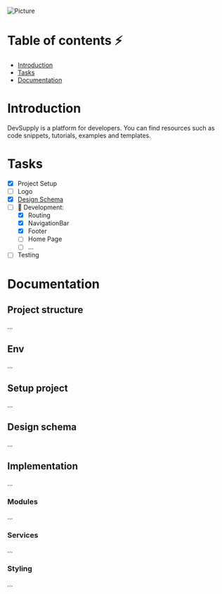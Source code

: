 ![Picture](https://i.postimg.cc/xT29HJzq/devsupply-logo.png)

# Table of contents :zap:

- [Introduction](#intro)
- [Tasks](#tasks)
- [Documentation](#documentation)

# <a name="intro">Introduction</a>

DevSupply is a platform for developers. You can find resources such as code snippets, tutorials, examples and templates.

# <a name="tasks">Tasks</a>

- [x] Project Setup
- [ ] Logo
- [x] [Design Schema](#design)
- [ ] :seedling: Development:
  * [x] Routing
  * [x] NavigationBar 
  * [x] Footer
  * [ ] Home Page
  * [ ] ... 
- [ ] Testing

# <a name="documentation">Documentation</a>

## Project structure

...

## Env

...

## Setup project

...

## <a name="design">Design schema</a>

...

## Implementation

...

### Modules

...

### Services

...

### Styling

...
